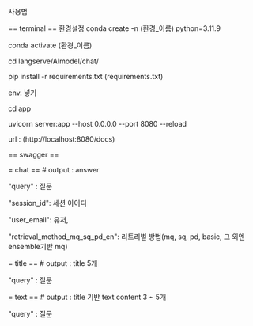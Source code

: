 사용법


== terminal ==
환경설정
conda create -n (환경_이름) python=3.11.9

conda activate (환경_이름)

cd langserve/AImodel/chat/

pip install -r requirements.txt
(requirements.txt)

env. 넣기

cd app

uvicorn server:app --host 0.0.0.0 --port 8080 --reload

url : (http://localhost:8080/docs)


== swagger == 


= chat == # output : answer

"query" : 질문

"session_id": 세션 아이디

"user_email": 유저,

"retrieval_method_mq_sq_pd_en": 리트리벌 방법(mq, sq, pd, basic, 그 외엔 ensemble기반 mq)


= title == # output : title 5개

"query" : 질문


= text == # output : title 기반 text content 3 ~ 5개

"query" : 질문
